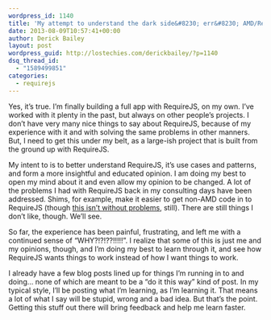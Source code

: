 ```yaml
---
wordpress_id: 1140
title: 'My attempt to understand the dark side&#8230; err&#8230; AMD/RequireJS'
date: 2013-08-09T10:57:41+00:00
author: Derick Bailey
layout: post
wordpress_guid: http://lostechies.com/derickbailey/?p=1140
dsq_thread_id:
  - "1589499851"
categories:
  - requirejs
---
```

Yes, it&#8217;s true. I&#8217;m finally building a full app with RequireJS, on my own. I&#8217;ve worked with it plenty in the past, but always on other people&#8217;s projects. I don&#8217;t have very many nice things to say about RequireJS, because of my experience with it and with solving the same problems in other manners. But, I need to get this under my belt, as a large-ish project that is built from the ground up with RequireJS. 

My intent to is to better understand RequireJS, it&#8217;s use cases and patterns, and form a more insightful and educated opinion. I am doing my best to open my mind about it and even allow my opinion to be changed. A lot of the problems I had with RequireJS back in my consulting days have been addressed. Shims, for example, make it easier to get non-AMD code in to RequireJS (though [this isn&#8217;t without problems](http://www.icenium.com/blog/icenium-team-blog/2013/08/07/using-icenium-everlive-with-requirejs), still). There are still things I don&#8217;t like, though. We&#8217;ll see.

So far, the experience has been painful, frustrating, and left me with a continued sense of &#8220;WHY?!?!??!!!!!&#8221;. I realize that some of this is just me and my opinions, though, and I&#8217;m doing my best to learn through it, and see how RequireJS wants things to work instead of how I want things to work. 

I already have a few blog posts lined up for things I&#8217;m running in to and doing&#8230; none of which are meant to be a &#8220;do it this way&#8221; kind of post. In my typical style, I&#8217;ll be posting what I&#8217;m learning, as I&#8217;m learning it. That means a lot of what I say will be stupid, wrong and a bad idea. But that&#8217;s the point. Getting this stuff out there will bring feedback and help me learn faster.
